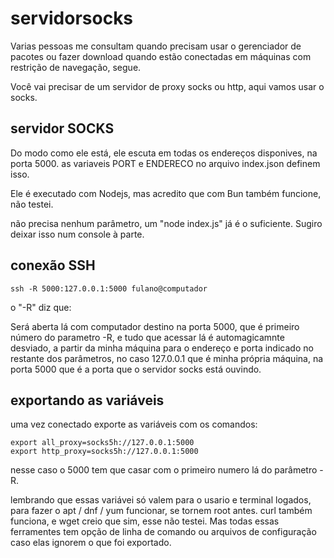 # servidorsocks

Varias pessoas me consultam quando precisam usar o gerenciador de pacotes ou fazer download quando estão conectadas em máquinas com restrição de navegação, segue.

Você vai precisar de um servidor de proxy socks ou http, aqui vamos usar o socks.

## servidor SOCKS 

Do modo como ele está, ele escuta em todas os endereços disponives, na porta 5000. as variaveis PORT e ENDERECO no arquivo index.json definem isso.

Ele é executado com Nodejs, mas acredito que com Bun também funcione, não testei.

não precisa nenhum parâmetro, um "node index.js" já é o suficiente. Sugiro deixar isso num console à parte.

## conexão SSH

```
ssh -R 5000:127.0.0.1:5000 fulano@computador
```
o "-R" diz que:

Será aberta lá com computador destino na porta 5000, que é primeiro número do parametro -R, e tudo que acessar lá é automagicamnte desviado, a partir da minha máquina para o endereço e porta indicado no restante dos parâmetros, no caso 127.0.0.1 que é minha própria máquina, na porta 5000 que é a porta que o servidor socks está ouvindo.

## exportando as variáveis

uma vez conectado exporte as variáveis com os comandos:

```
export all_proxy=socks5h://127.0.0.1:5000
export http_proxy=socks5h://127.0.0.1:5000
```

nesse caso o 5000 tem que casar com o primeiro numero lá do parâmetro -R.

lembrando que essas variávei só valem para o usario e terminal logados, para fazer o apt / dnf / yum funcionar, se tornem root antes.
curl também funciona, e wget creio que sim, esse não testei. Mas todas essas ferramentes tem opção de linha de comando ou arquivos de configuração caso elas ignorem o que foi exportado.
